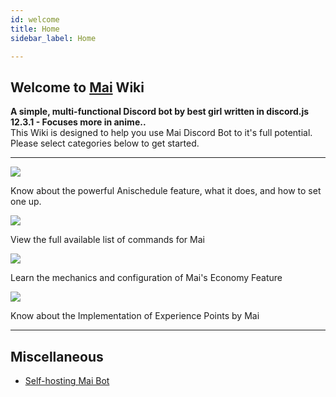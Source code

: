 ```yaml
---
id: welcome
title: Home
sidebar_label: Home

---
```



##  Welcome to [Mai](https://invite.mai-san.ml/) Wiki

**A simple, multi-functional Discord bot by best girl written in discord.js 12.3.1 - Focuses more in anime..**
<br/>
This Wiki is designed to help you use Mai Discord Bot to it's full potential. Please select categories below to get started.<br/>

---

<a href="https://mai-san.ml/docs/Features/Anischedule">
<img src="https://camo.githubusercontent.com/f129cb3e3dfbcef43e736b7a4cdc7d8ee77f3817/68747470733a2f2f692e696d6775722e636f6d2f3475346e7434672e706e67"/></a>

Know about the powerful Anischedule feature, what it does, and how to set one up.<br/>

<a href="https://mai-san.ml/docs/Features/Anischedule">
<img src="https://camo.githubusercontent.com/919190f149cb932c29ada5b6040af4490192697a/68747470733a2f2f692e696d6775722e636f6d2f566843743341312e706e67"/></a>

View the full available list of commands for Mai<br/>

<a href="https://mai-san.ml/docs/Features/Anischedule">
<img src="https://camo.githubusercontent.com/6c5d6f7b10a666db198b91fa917376f5df27b575/68747470733a2f2f692e696d6775722e636f6d2f596d62664a33362e706e67"/></a>

Learn the mechanics and configuration of Mai's Economy Feature<br/>

<a href="https://mai-san.ml/docs/Features/Anischedule">
<img src="https://camo.githubusercontent.com/cdff4780f802f20e2536817b0b2cfa1101dfab19/68747470733a2f2f692e696d6775722e636f6d2f7654585749416a2e706e67"/></a>

Know about the Implementation of Experience Points by Mai

---

## Miscellaneous
- [Self-hosting Mai Bot](https://mai-san.ml/docs/Getting%20Started/self_host)
